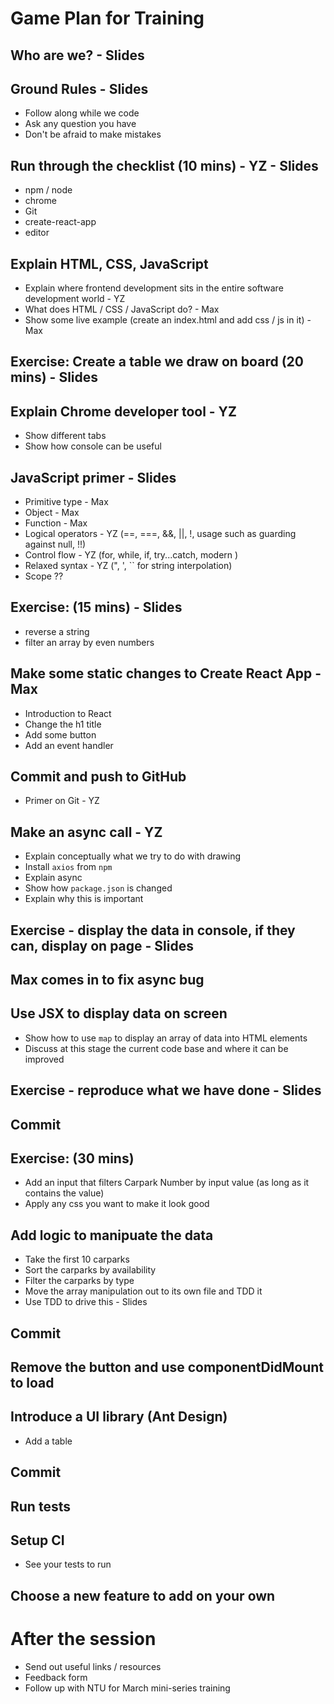 # Game Plan for Training

## Who are we? - Slides

## Ground Rules - Slides
- Follow along while we code
- Ask any question you have
- Don't be afraid to make mistakes

## Run through the checklist (10 mins) - YZ - Slides
- npm / node
- chrome
- Git
- create-react-app
- editor

## Explain HTML, CSS, JavaScript
- Explain where frontend development sits in the entire software development world - YZ
- What does HTML / CSS / JavaScript do? - Max
- Show some live example (create an index.html and add css / js in it) - Max

## Exercise: Create a table we draw on board (20 mins) - Slides

## Explain Chrome developer tool - YZ
- Show different tabs
- Show how console can be useful

## JavaScript primer - Slides
- Primitive type - Max
- Object - Max
- Function - Max
- Logical operators  - YZ (==, ===, &&, ||, !, usage such as guarding against null, !!)
- Control flow - YZ (for, while, if, try...catch, modern )
- Relaxed syntax - YZ (", ', `` for string interpolation)
- Scope ??

## Exercise: (15 mins) - Slides
- reverse a string
- filter an array by even numbers 

## Make some static changes to Create React App - Max
- Introduction to React
- Change the h1 title
- Add some button
- Add an event handler

## Commit and push to GitHub
- Primer on Git - YZ

## Make an async call - YZ
- Explain conceptually what we try to do with drawing
- Install `axios` from `npm`
- Explain async
- Show how `package.json` is changed
- Explain why this is important

## Exercise - display the data in console, if they can, display on page - Slides

## Max comes in to fix async bug

## Use JSX to display data on screen
- Show how to use `map` to display an array of data into HTML elements
- Discuss at this stage the current code base and where it can be improved

## Exercise - reproduce what we have done - Slides

## Commit

## Exercise: (30 mins)
- Add an input that filters Carpark Number by input value (as long as it contains the value)
- Apply any css you want to make it look good

## Add logic to manipuate the data
- Take the first 10 carparks 
- Sort the carparks by availability
- Filter the carparks by type
- Move the array manipulation out to its own file and TDD it
- Use TDD to drive this - Slides

## Commit

## Remove the button and use componentDidMount to load

## Introduce a UI library (Ant Design)
- Add a table

## Commit

## Run tests

## Setup CI
- See your tests to run

## Choose a new feature to add on your own

# After the session
- Send out useful links / resources
- Feedback form
- Follow up with NTU for March mini-series training